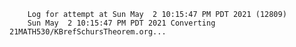         Log for attempt at Sun May  2 10:15:47 PM PDT 2021 (12809)
        Sun May  2 10:15:47 PM PDT 2021 Converting 21MATH530/KBrefSchursTheorem.org...
